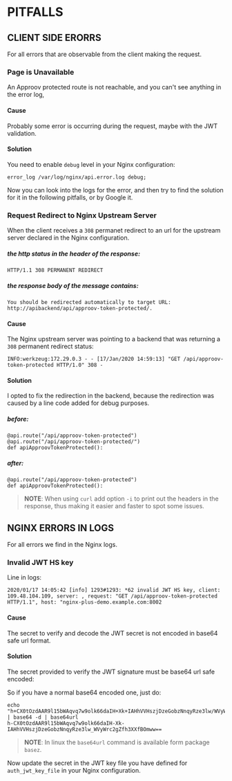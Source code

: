 # PITFALLS

## CLIENT SIDE ERORRS

For all errors that are observable from the client making the request.

### Page is Unavailable

An Approov protected route is not reachable, and you can't see anything in the error log,

#### Cause

Probably some error is occurring during the request, maybe with the JWT validation.

#### Solution

You need to enable `debug` level in your Nginx configuration:

```
error_log /var/log/nginx/api.error.log debug;
```

Now you can look into the logs for the error, and then try to find the solution for it in the following pitfalls, or by Google it.

### Request Redirect to Nginx Upstream Server

When the client receives a `308` permanet redirect to an url for the upstream server declared in the Nginx configuration.

##### the http status in the header of the response:

```
HTTP/1.1 308 PERMANENT REDIRECT
```

##### the response body of the message contains:
```
You should be redirected automatically to target URL: http://apibackend/api/approov-token-protected/.
```

#### Cause

The Nginx upstream server was pointing to a backend that was returning a `308` permanent redirect status:

```
INFO:werkzeug:172.29.0.3 - - [17/Jan/2020 14:59:13] "GET /api/approov-token-protected HTTP/1.0" 308 -
```

#### Solution

I opted to fix the redirection in the backend, because the redirection was caused by a line code added for debug purposes.

##### before:

```
@api.route("/api/approov-token-protected")
@api.route("/api/approov-token-protected/")
def apiApproovTokenProtected():
```

##### after:

```
@api.route("/api/approov-token-protected")
def apiApproovTokenProtected():
```

> **NOTE**: When using `curl` add option `-i` to print out the headers in the response, thus making it easier and faster to spot some issues.


## NGINX ERRORS IN LOGS

For all errors we find in the Nginx logs.

### Invalid JWT HS key

Line in logs:

```
2020/01/17 14:05:42 [info] 1293#1293: *62 invalid JWT HS key, client: 109.48.104.109, server: , request: "GET /api/approov-token-protected HTTP/1.1", host: "nginx-plus-demo.example.com:8002
```

#### Cause

The secret to verify and decode the JWT secret is not encoded in base64 safe url format.

#### Solution

The secret provided to verify the JWT signature must be base64 url safe encoded:

So if you have a normal base64 encoded one, just do:

```
echo "h+CX0tOzdAAR9l15bWAqvq7w9olk66daIH+Xk+IAHhVVHszjDzeGobzNnqyRze3lw/WVyWrc2gZfh3XXfBOmww==" | base64 -d | base64url
h-CX0tOzdAAR9l15bWAqvq7w9olk66daIH-Xk-IAHhVVHszjDzeGobzNnqyRze3lw_WVyWrc2gZfh3XXfBOmww==
```

> **NOTE**: In linux the `base64url` command is available form package `basez`.

Now update the secret in the JWT key file you have defined for `auth_jwt_key_file` in your Nginx configuration.
